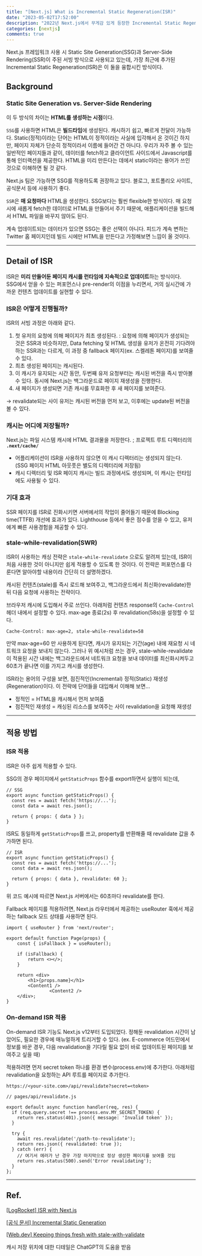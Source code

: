 ```yaml
---
title: "[Next.js] What is Incremental Static Regeneration(ISR)"
date: "2023-05-02T17:52:00"
description: "2022년 Next.js에서 무게감 있게 등장한 Incremental Static Regeneration에 대해서 알아보자."
categories: [nextjs]
comments: true
---
```


Next.js 프레임워크 사용 시 Static Site Generation(SSG)과 Server-Side Rendering(SSR)이 주된 서빙 방식으로 사용되고 있는데, 가장 최근에 추가된 Incremental Static Regeneration(ISR)은 이 둘을 융합시킨 방식이다.

## Background

### Static Site Generation vs. Server-Side Rendering

이 두 방식의 차이는 **HTML를 생성하는 시점**이다.

`SSG`를 사용하면 HTML은 **빌드타임**에 생성된다. 캐시하기 쉽고, 빠르게 전달이 가능하다. Static(정적)이라는 단어는 HTML이 정적이라는 사실에 입각해서 온 것이긴 하지만, 페이지 자체가 단순히 정적이라서 이름에 들어간 건 아니다. 우리가 자주 볼 수 있는 일반적인 페이지들과 같이, 데이터를 fetch하고 클라이언트 사이드에서 Javascript를 통해 인터랙션을 제공한다. HTML을 미리 만든다는 데에서 static이라는 용어가 쓰인 것으로 이해하면 될 것 같다. 

Next.js 팀은 가능하면 SSG를 적용하도록 권장하고 있다. 블로그, 포트폴리오 사이트, 공식문서 등에 사용하기 좋다.

`SSR`은 **매 요청마다** HTML을 생성한다. SSG보다는 훨씬 flexible한 방식이다. 매 요청 시에 새롭게 fetch한 데이터로 HTML을 만들어서 주기 때문에, 애플리케이션을 빌드해서 HTML 파일을 바꾸지 않아도 된다.

계속 업데이트되는 데이터가 있으면 SSG는 좋은 선택이 아니다. 피드가 계속 변하는 Twitter 홈 페이지인데 빌드 시에만 HTML을 만든다고 가정해보면 느낌이 올 것이다.

---

## Detail of ISR

ISR은 **미리 만들어둔 페이지 캐시를 런타임에 지속적으로 업데이트**하는 방식이다.
<br>
SSG에서 얻을 수 있는 퍼포먼스나 pre-render의 이점을 누리면서, 거의 실시간에 가까운 컨텐츠 업데이트를 실현할 수 있다.

### ISR은 어떻게 진행될까?

ISR의 서빙 과정은 아래와 같다.

1. 첫 유저의 요청에 의해 페이지가 최초 생성된다. 
: 요청에 의해 페이지가 생성되는 것은 SSR과 비슷하지만, Data fetching 및 HTML 생성을 유저가 온전히 기다려야하는 SSR과는 다르게, 이 과정 중 fallback 페이지(ex. 스켈레톤 페이지)를 보여줄 수 있다.
2. 최초 생성된 페이지는 캐시된다.
3. 이 캐시가 유지되는 시간 동안, 두번째 유저 요청부터는 캐시된 버전을 즉시 받아볼 수 있다. 동시에 Next.js는 백그라운드로 페이지 재생성을 진행한다.
4. 새 페이지가 생성되면 기존 캐시를 무효화한 후 새 페이지를 보여준다.

→ revalidate되는 사이 유저는 캐시된 버전을 먼저 보고, 이후에는 update된 버전을 볼 수 있다.

### 캐시는 어디에 저장될까?

Next.js는 파일 시스템 캐시에 HTML 결과물을 저장한다. ; 프로젝트 루트 디렉터리의 **`.next/cache/`**

- 어플리케이션이 ISR을 사용하지 않으면 이 캐시 디렉터리는 생성되지 않는다. (SSG 페이지 HTML 아웃풋은 별도의 디렉터리에 저장됨)
- 캐시 디렉터리 및 ISR 페이지 캐시는 빌드 과정에서도 생성되며, 이 캐시는 런타임에도 사용될 수 있다.

### 기대 효과

SSR 페이지를 ISR로 진화시키면 서버에서의 작업이 줄어들기 때문에 Blocking time(TTFB) 개선에 효과가 있다. Lighthouse 등에서 좋은 점수를 얻을 수 있고, 유저에게 빠른 사용경험을 제공할 수 있다.

### stale-while-revalidation(SWR)

ISR이 사용하는 캐싱 전략은 `stale-while-revalidate` 으로도 알려져 있는데, ISR이 처음 사용한 것이 아니지만 쉽게 적용할 수 있도록 한 것이다. 이 전략은 퍼포먼스를 다룬다면 알아야할 내용이라 간단히 더 설명하겠다.

캐시된 컨텐츠(stale)를 즉시 로드해 보여주고, 백그라운드에서 최신화(revalidate)한 뒤 다음 요청에 사용하는 전략이다.

브라우저 캐시에 도입해서 주로 쓰인다. 아래처럼 컨텐츠 response의 `Cache-Control` 헤더 내에서 설정할 수 있다. max-age 종료(2s) 후 revalidation(58s)을 설정할 수 있다.

```
Cache-Control: max-age=2, stale-while-revalidate=58
```

만약 max-age=60 만 사용하게 된다면, 캐시가 유지되는 기간(age) 내에 재요청 시 네트워크 요청을 보내지 않는다. 그러나 위 예시처럼 쓰는 경우, stale-while-revalidate이 적용된 시간 내에는 백그라운드에서 네트워크 요청을 보내 데이터를 최신화시켜두고 60초가 끝나면 이를 가지고 캐시를 생성한다.

ISR라는 용어의 구성을 보면, 점진적인(Incremental) 정적(Static) 재생성(Regeneration)이다. 이 전략에 단어들을 대입해서 이해해 보면…

- 정적인 = HTML을 캐시해서 먼저 보여줌
- 점진적인 재생성 = 캐싱된 리소스를 보여주는 사이 revalidation을 요청해 재생성

---

## 적용 방법

### ISR 적용

ISR은 아주 쉽게 적용할 수 있다. 

SSG의 경우 페이지에서 `getStaticProps` 함수를 export하면서 실행이 되는데,

```tsx
// SSG
export async function getStaticProps() {
  const res = await fetch('https://...');
  const data = await res.json();

  return { props: { data } };
}
```

ISR도 동일하게 `getStaticProps`를 쓰고, property를 반환해줄 때 revalidate 값을 추가하면 된다.

```tsx
// ISR
export async function getStaticProps() {
  const res = await fetch('https://...');
  const data = await res.json();

  return { props: { data }, revalidate: 60 };
}
```

위 코드 예시에 따르면 Next.js 서버에서는 60초마다 revalidate를 한다.

Fallback 페이지를 적용하려면, Next.js 라우터에서 제공하는 useRouter 훅에서 제공하는 fallback 모드 상태를 사용하면 된다.

```tsx
import { useRouter } from 'next/router';

export default function Page(props) {
    const { isFallback } = useRouter();

    if (isFallback) {
        return <></>;
    }

    return <div>
        <h1>{props.name}</h1>
        <Content1 />
				<Content2 />
    </div>;
}
```

### On-demand ISR 적용

On-demand ISR 기능도 Next.js v12부터 도입되었다. 정해둔 revalidation 시간이 남았어도, 필요한 경우에 매뉴얼하게 트리거할 수 있다. (ex. E-commerce 어드민에서 정보를 바꾼 경우, 다음 revalidation을 기다릴 필요 없이 바로 업데이트된 페이지를 보여주고 싶을 때)

적용하려면 먼저 secret token 하나를 환경 변수(process.env)에 추가한다. 아래처럼 revalidation을 요청하는 API 루트를 페이지로 추가한다.

```
https://<your-site.com>/api/revalidate?secret=<token>
```

```tsx
// pages/api/revalidate.js

export default async function handler(req, res) {
  if (req.query.secret !== process.env.MY_SECRET_TOKEN) {
    return res.status(401).json({ message: 'Invalid token' });
  }

  try {
    await res.revalidate('/path-to-revalidate');
    return res.json({ revalidated: true });
  } catch (err) {
    // 여기서 에러가 난 경우 가장 마지막으로 정상 생성한 페이지를 보여줄 것임
    return res.status(500).send('Error revalidating');
  }
};
```

---

## Ref.

[[LogRocket] ISR with Next.js](https://blog.logrocket.com/incremental-static-regeneration-next-js/)

[[공식 문서] Incremental Static Generation](https://nextjs.org/docs/basic-features/data-fetching/incremental-static-regeneration)

[[Web.dev] Keeping things fresh with stale-with-validate](https://web.dev/stale-while-revalidate/)

캐시 저장 위치에 대한 디테일은 ChatGPT의 도움을 받음